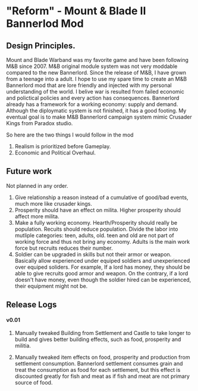﻿# "Reform" - Mount & Blade II Bannerlod Mod 

## Design Principles.

Mount and Blade Warband was my favorite game and have been following M&B since 2007. M&B original module system was not very moddable compared to the new Bannerlord.
Since the release of M&B, I have grown from a teenage into a adult. I hope to use my spare time to create an M&B Bannerlord mod that are lore friendly and injected with my personal understanding of the world. I belive war is resulted from failed economic and polictical policies and every action has consequences. Bannerlord already has a framework for a working economy: supply and demand. Although the diploymatic system is not finished, it has a good footing. My eventual goal is to make M&B Bannerlord campaign system mimic Crusader Kings from Paradox studio.

So here are the two things I would follow in the mod

1. Realism is prioritized before Gameplay.
2. Economic and Political Overhaul.

## Future work

Not planned in any order.

1. Give relationship a reason instead of a cumulative of good/bad events, much more like crusader kings.
2. Prosperity should have an effect on milita. Higher prosperity should affect more milita.
3. Make a fully working economy. Hearth/Prosperity should really be population. Recuits should reduce population. Divide the labor into mutliple categories: teen, adults, old. teen and old are not part of working force and thus not bring any economy. Adults is the main work force but recruits reduces their number.
4. Soldier can be upgraded in skills but not their armor or weapon. Basically allow experienced under equiped soldiers and unexperienced over equiped soliders.
For example, 
If a lord has money, they should be able to give recruits good armor and weapon. On the contrary, if a lord doesn't have money, even though the soldier hired can be experienced, their equipment might not be.

## Release Logs

#### v0.01

1. Manually tweaked Building from Settlement and Castle to take longer to build and gives better building effects, such as food, prosperity and militia.

2. Manually tweaked item effects on food, prosperity and production from settlement consumption. Bannerlord settlement consumes grain and treat the consumption as food for each settlement, but this effect is discounted greatly for fish and meat as if fish and meat are not primary source of food.
